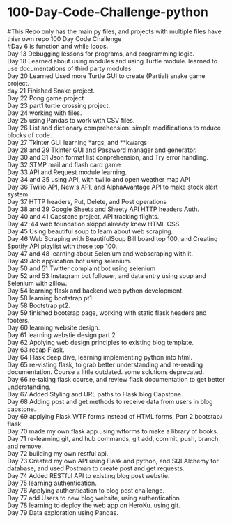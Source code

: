 # 100-Day-Code-Challenge-python </br>
#This Repo only has the main.py files, and projects with multiple files have thier own repo
100 Day Code Challenge</br>
#Day 6 is function and while loops.</br>
Day 13 Debugging lessons for programs, and programming logic.</br>
Day 18 Learned about using modules and using Turtle module. learned to use documentations of third party modules</br>
Day 20 Learned Used more Turtle GUI to create (Partial) snake game project.</br>
day 21 Finished Snake project.</br>
Day 22 Pong game project</br>
Day 23 part1 turtle crossing project.</br>
Day 24 working with files.</br>
Day 25 using Pandas to work with CSV files.</br>
Day 26 List and dictionary comprehension. simple modifications to reduce blocks of code.</br>
Day 27 Tkinter GUI learning *args, and **kwargs</br>
Day 28 and 29 Tkinter GUI and Password manager and generator.</br>
Day 30 and 31 Json format list conprehension, and Try error handling.</br>
Day 32 STMP mail and flash card game</br>
Day 33 API and Request module learning.</br>
Day 34 and 35 using API, with twilio and open weather map API</br>
Day 36 Twilio API, New's API, and AlphaAvantage API to make stock alert system.</br>
Day 37 HTTP headers, Put, Delete, and Post operations </br>
Day 38 and 39 Google Sheets and Sheety API HTTP headers Auth.</br>
Day 40 and 41 Capstone project, API tracking flights.</br>
Day 42-44 web foundation skippd already knew HTML CSS.</br>
Day 45 Using beautiful soup to learn about web scraping.</br>
Day 46 Web Scraping with BeautifulSoup Bill board top 100, and Creating Spotify API playlist with those top 100.</br>
Day 47 and 48 learning about Selenium and webscraping with it.</br>
Day 49 Job application bot using selenium.</br>
Day 50 and 51 Twitter complaint bot using selenium</br>
Day 52 and 53 Instagram bot follower, and data entry using soup and Selenium with zillow.</br>
Day 54 learning flask and backend web python development.</br>
Day 58 learning bootstrap pt1.</br>
Day 58 Bootstrap pt2.</br>
Day 59 finished bootsrap page, working with static flask headers and footers.</br>
Day 60 learning website design.</br>
Day 61 learning webstie design part 2</br>
Day 62 Applying web design principles to existing blog template.</br>
Day 63 recap Flask.</br>
Day 64 Flask deep dive, learning implementing python into html.</br>
Day 65 re-visting flask, to grab better understanding and re-reading documentation. Course a little outdated. some solutions deprecated.</br>
Day 66 re-taking flask course, and review flask documentation to get better understanding.</br>
Day 67 Added Styling and URL paths to Flask blog Capstone.</br>
Day 68 Adding post and get methods to receive data from users in blog capstone.</br>
Day 69 applying Flask WTF forms instead of HTML forms, Part 2 bootstap/ flask</br>
Day 70 made my own flask app using wtforms to make a library of books.</br>
Day 71 re-learning git, and hub commands, git add, commit, push, branch, and remove.</br>
Day 72 building my own restful api.</br>
Day 73 Created my own API using Flask and python, and SQLAlchemy for database, and used Postman to create post and get requests.</br>
Day 74 Added RESTful API to existing blog post webstie.</br>
Day 75 learning authentication.</br>
Day 76 Applying authentication to blog post challenge.</br>
Day 77 add Users to new blog website, using authentication</br>
Day 78 learning to deploy the web app on HeroKu. using git.</br>
Day 79 Data exploration using Pandas.
